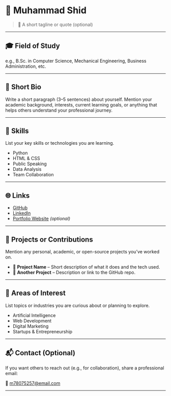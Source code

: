 # 👤 Muhammad Shid

> 📌 A short tagline or quote (optional)

---

## 🎓 Field of Study
e.g., B.Sc. in Computer Science, Mechanical Engineering, Business Administration, etc.

---

## 🧾 Short Bio

Write a short paragraph (3–5 sentences) about yourself. Mention your academic background, interests, current learning goals, or anything that helps others understand your professional journey.

---

## 💼 Skills

List your key skills or technologies you are learning.

- Python
- HTML & CSS
- Public Speaking
- Data Analysis
- Team Collaboration

---

## 🌐 Links

- [GitHub](https://github.com/muhammadumair-dev/student-profile-showcase)
- [LinkedIn](linkdin)
- [Portfolio Website](https://yourwebsite.com) *(optional)*

---

## 🚀 Projects or Contributions

Mention any personal, academic, or open-source projects you’ve worked on.

- 📂 **Project Name** – Short description of what it does and the tech used.
- 📂 **Another Project** – Description or link to the GitHub repo.

---

## 🎯 Areas of Interest

List topics or industries you are curious about or planning to explore.

- Artificial Intelligence
- Web Development
- Digital Marketing
- Startups & Entrepreneurship

---

## 📬 Contact (Optional)

If you want others to reach out (e.g., for collaboration), share a professional email:

📧 m78075257@email.com

---